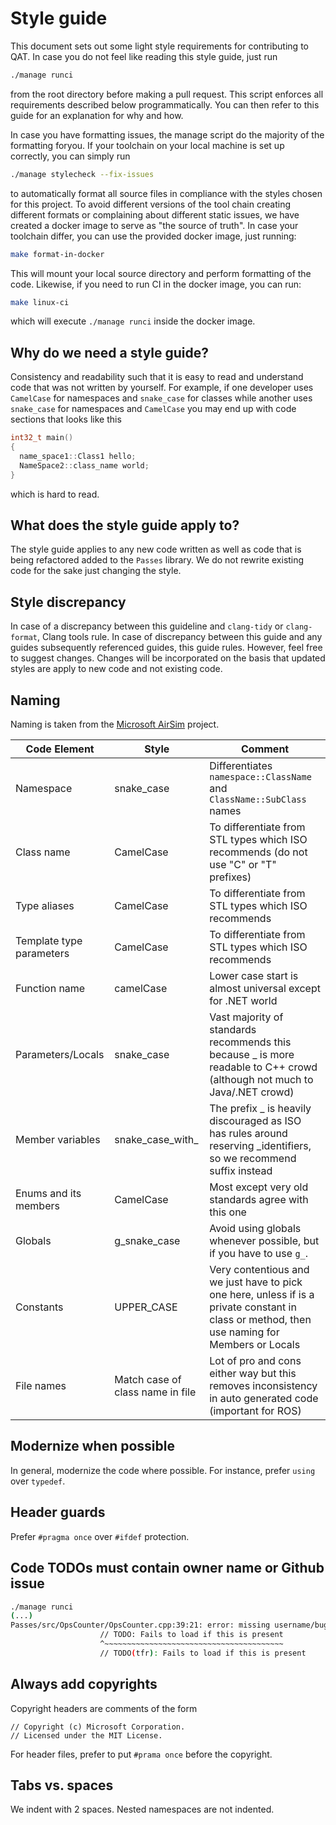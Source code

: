 # Style guide

This document sets out some light style requirements for contributing to QAT. In
case you do not feel like reading this style guide, just run

```sh
./manage runci
```

from the root directory before making a pull request. This script enforces all
requirements described below programmatically. You can then refer to this guide
for an explanation for why and how.

In case you have formatting issues, the manage script do the majority of the
formatting foryou. If your toolchain on your local machine is set up correctly,
you can simply run

```sh
./manage stylecheck --fix-issues
```

to automatically format all source files in compliance with the styles chosen
for this project. To avoid different versions of the tool chain creating
different formats or complaining about different static issues, we have created
a docker image to serve as "the source of truth". In case your toolchain differ,
you can use the provided docker image, just running:

```sh
make format-in-docker
```

This will mount your local source directory and perform formatting of the code.
Likewise, if you need to run CI in the docker image, you can run:

```sh
make linux-ci
```

which will execute `./manage runci` inside the docker image.

## Why do we need a style guide?

Consistency and readability such that it is easy to read and understand code
that was not written by yourself. For example, if one developer uses `CamelCase`
for namespaces and `snake_case` for classes while another uses `snake_case` for
namespaces and `CamelCase` you may end up with code sections that looks like
this

```cpp
int32_t main()
{
  name_space1::Class1 hello;
  NameSpace2::class_name world;
}
```

which is hard to read.

## What does the style guide apply to?

The style guide applies to any new code written as well as code that is being
refactored added to the `Passes` library. We do not rewrite existing code for
the sake just changing the style.

## Style discrepancy

In case of a discrepancy between this guideline and `clang-tidy` or
`clang-format`, Clang tools rule. In case of discrepancy between this guide and
any guides subsequently referenced guides, this guide rules. However, feel free
to suggest changes. Changes will be incorporated on the basis that updated
styles are apply to new code and not existing code.

## Naming

Naming is taken from the
[Microsoft AirSim](https://github.com/microsoft/AirSim/blob/master/docs/coding_guidelines.md)
project.

| **Code Element**         | **Style**                        | **Comment**                                                                                                                                   |
| ------------------------ | -------------------------------- | --------------------------------------------------------------------------------------------------------------------------------------------- |
| Namespace                | snake_case                       | Differentiates `namespace::ClassName` and `ClassName::SubClass` names                                                                         |
| Class name               | CamelCase                        | To differentiate from STL types which ISO recommends (do not use "C" or "T" prefixes)                                                         |
| Type aliases             | CamelCase                        | To differentiate from STL types which ISO recommends                                                                                          |
| Template type parameters | CamelCase                        | To differentiate from STL types which ISO recommends                                                                                          |
| Function name            | camelCase                        | Lower case start is almost universal except for .NET world                                                                                    |
| Parameters/Locals        | snake_case                       | Vast majority of standards recommends this because \_ is more readable to C++ crowd (although not much to Java/.NET crowd)                    |
| Member variables         | snake_case_with\_                | The prefix \_ is heavily discouraged as ISO has rules around reserving \_identifiers, so we recommend suffix instead                          |
| Enums and its members    | CamelCase                        | Most except very old standards agree with this one                                                                                            |
| Globals                  | g_snake_case                     | Avoid using globals whenever possible, but if you have to use `g_`.                                                                           |
| Constants                | UPPER_CASE                       | Very contentious and we just have to pick one here, unless if is a private constant in class or method, then use naming for Members or Locals |
| File names               | Match case of class name in file | Lot of pro and cons either way but this removes inconsistency in auto generated code (important for ROS)                                      |

## Modernize when possible

In general, modernize the code where possible. For instance, prefer `using` over
`typedef`.

## Header guards

Prefer `#pragma once` over `#ifdef` protection.

## Code TODOs must contain owner name or Github issue

```sh
./manage runci
(...)
Passes/src/OpsCounter/OpsCounter.cpp:39:21: error: missing username/bug in TODO [google-readability-todo,-warnings-as-errors]
                    // TODO: Fails to load if this is present
                    ^~~~~~~~~~~~~~~~~~~~~~~~~~~~~~~~~~~~~~~~~
                    // TODO(tfr): Fails to load if this is present
```

## Always add copyrights

Copyright headers are comments of the form

```text
// Copyright (c) Microsoft Corporation.
// Licensed under the MIT License.
```

For header files, prefer to put `#prama once` before the copyright.

## Tabs vs. spaces

We indent with 2 spaces. Nested namespaces are not indented.
